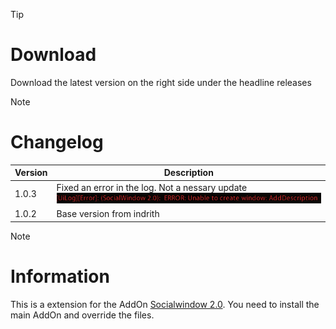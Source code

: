 > [!TIP]
> # Download
> Download the latest version on the right side under the headline releases

> [!NOTE]
> # Changelog
> 
> | Version  | Description |
> | ------------- | ------------- |
> | 1.0.3  | Fixed an error in the log. Not a nessary update <br/>![Version 1.0.3](https://github.com/Makume/SocialWindow-2.0/blob/428ee3f70fc81568987c168c76b2fbb9acec5059/Images/Uilog.png)|
> | 1.0.2  | Base version from indrith  |

> [!NOTE]
> # Information
> 
> This is a extension for the AddOn [Socialwindow 2.0](https://tools.idrinth.de/addons/socialwindow-2-0/). You need to install the main AddOn and override the files.

